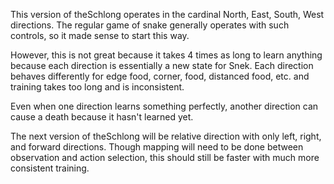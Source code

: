 This version of theSchlong operates in the cardinal North, East, South, West directions. The regular game of snake generally operates with such controls, so it made sense to start this way.

However, this is not great because it takes 4 times as long to learn anything because each direction is essentially a new state for Snek. Each direction behaves differently for edge food, corner, food, distanced food, etc. and training takes too long and is inconsistent.

Even when one direction learns something perfectly, another direction can cause a death because it hasn't learned yet.

The next version of theSchlong will be relative direction with only left, right, and forward directions. Though mapping will need to be done between observation and action selection, this should still be faster with much more consistent training.
